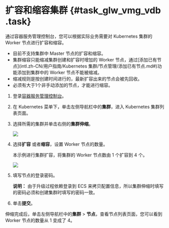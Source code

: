 # 扩容和缩容集群 {#task_glw_vmg_vdb .task}

通过容器服务管理控制台，您可以根据实际业务需要对 Kubernetes 集群的 Worker 节点进行扩容和缩容。

-   目前不支持集群中 Master 节点的扩容和缩容。
-   集群缩容只能缩减集群创建和扩容时增加的 Worker 节点，通过[添加已有节点](intl.zh-CN/用户指南/Kubernetes 集群/节点管理/添加已有节点.md#)功能添加到集群中的 Worker 节点不能被缩减。
-   缩减规则是按创建时间进行的，最新扩容出来的节点会被先回收。
-   必须有大于1个非手动添加的节点，才能进行缩容。

1.  登录[容器服务管理控制台](https://cs.console.aliyun.com)。 
2.  在 Kubernetes 菜单下，单击左侧导航栏中的**集群**，进入 Kubernetes 集群列表页面。 
3.  选择所需的集群并单击右侧的**集群伸缩**。 

    ![](http://static-aliyun-doc.oss-cn-hangzhou.aliyuncs.com/assets/img/16647/153680711210904_zh-CN.png)

4.  选择**扩容** 或者**缩容**，设置 Worker 节点的数量。 

    本示例进行集群扩容，将集群的 Worker 节点数由 1 个扩容到 4 个。

    ![](http://static-aliyun-doc.oss-cn-hangzhou.aliyuncs.com/assets/img/16647/153680711210905_zh-CN.png)

5.  填写节点的登录密码。 

    **说明：** 由于升级过程依赖登录到 ECS 来拷贝配置信息，所以集群伸缩时填写的密码必须和创建集群时填写的密码一致。

6.  单击**提交**。 

伸缩完成后，单击左侧导航栏中的**集群** \> **节点**，查看节点列表页面，您可以看到 Worker 节点的数量从 1 变成了 4。

